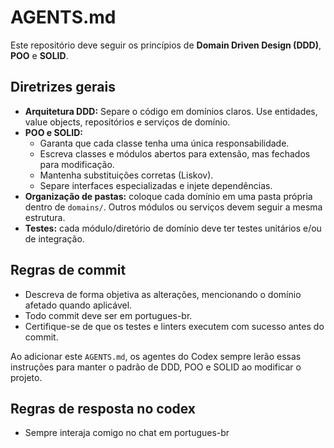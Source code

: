 # AGENTS.md

Este repositório deve seguir os princípios de **Domain Driven Design (DDD)**, **POO** e **SOLID**.

## Diretrizes gerais
- **Arquitetura DDD:** Separe o código em domínios claros. Use entidades, value objects, repositórios e serviços de domínio.
- **POO e SOLID:**  
  - Garanta que cada classe tenha uma única responsabilidade.  
  - Escreva classes e módulos abertos para extensão, mas fechados para modificação.  
  - Mantenha substituições corretas (Liskov).  
  - Separe interfaces especializadas e injete dependências.
- **Organização de pastas:** coloque cada domínio em uma pasta própria dentro de `domains/`. Outros módulos ou serviços devem seguir a mesma estrutura.
- **Testes:** cada módulo/diretório de domínio deve ter testes unitários e/ou de integração.

## Regras de commit
- Descreva de forma objetiva as alterações, mencionando o domínio afetado quando aplicável.
- Todo commit deve ser em portugues-br.
- Certifique-se de que os testes e linters executem com sucesso antes do commit.

Ao adicionar este `AGENTS.md`, os agentes do Codex sempre lerão essas instruções para manter o padrão de DDD, POO e SOLID ao modificar o projeto.

## Regras de resposta no codex
- Sempre interaja comigo no chat em portugues-br
